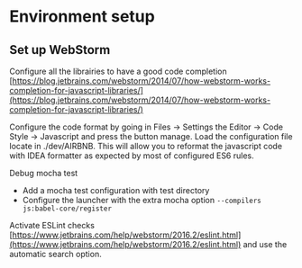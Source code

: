 # Environment setup

## Set up WebStorm

Configure all the librairies to have a good code completion [https://blog.jetbrains.com/webstorm/2014/07/how-webstorm-works-completion-for-javascript-libraries/](https://blog.jetbrains.com/webstorm/2014/07/how-webstorm-works-completion-for-javascript-libraries/)

Configure the code format by going in Files -> Settings the Editor -> Code Style -> Javascript and press the button manage. Load the configuration file locate in ./dev/AIRBNB. This will allow you to reformat the javascript code with IDEA formatter as expected by most of configured ES6 rules. 

Debug mocha test 
- Add a mocha test configuration with test directory
- Configure the launcher with the extra mocha option `--compilers js:babel-core/register`

Activate ESLint checks [https://www.jetbrains.com/help/webstorm/2016.2/eslint.html](https://www.jetbrains.com/help/webstorm/2016.2/eslint.html) and use the automatic search option.
